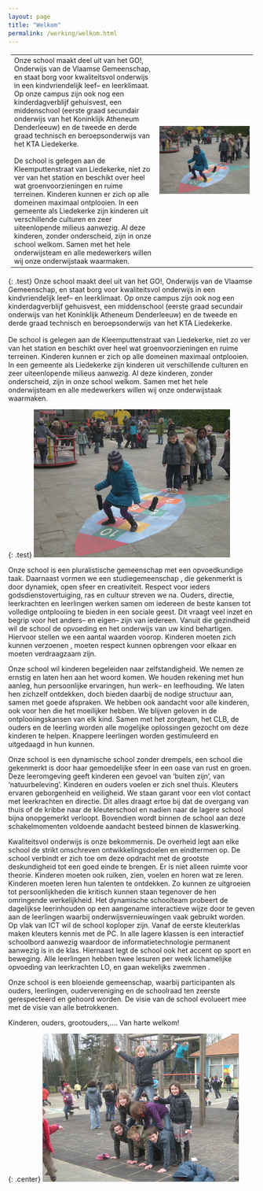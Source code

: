 ```yaml
---
layout: page
title: "Welkom"
permalink: /werking/welkom.html
--- 
```


<table style="width: 100%;padding: 5px">
  <tbody>
    <tr>
      <td>
		Onze school maakt deel uit van het GO!, Onderwijs van de Vlaamse Gemeenschap, en staat borg voor kwaliteitsvol onderwijs in een kindvriendelijk leef– en leerklimaat. Op onze campus zijn ook nog een kinderdagverblijf gehuisvest, een middenschool (eerste graad secundair onderwijs van het Koninklijk Atheneum Denderleeuw) en de tweede en derde graad technisch en beroepsonderwijs van het KTA Liedekerke. <br><br>
	    De school is gelegen aan de Kleemputtenstraat van Liedekerke, niet zo ver van het station en beschikt over heel wat groenvoorzieningen en ruime terreinen. Kinderen kunnen er zich op alle domeinen maximaal ontplooien. In een gemeente als Liedekerke zijn kinderen uit verschillende culturen en zeer uiteenlopende milieus aanwezig. Al deze kinderen, zonder onderscheid, zijn in onze school welkom. Samen met het hele onderwijsteam en alle medewerkers willen wij onze onderwijstaak waarmaken.
	  </td>
      <td width="40%"><img src="/images/welkom1.jpg" alt="welkom1" /></td>
    </tr>
  </tbody>
</table>

<style> 
.test {
    width: 45%;
    border: 1px solid #c3c3c3;
    display: inline-block;
vertical-align:top;
}
</style>

{: .test}
Onze school maakt deel uit van het GO!, Onderwijs van de Vlaamse Gemeenschap, en staat borg voor kwaliteitsvol onderwijs in een kindvriendelijk leef– en leerklimaat. Op onze campus zijn ook nog een kinderdagverblijf gehuisvest, een middenschool (eerste graad secundair onderwijs van het Koninklijk Atheneum Denderleeuw) en de tweede en derde graad technisch en beroepsonderwijs van het KTA Liedekerke. <br><br>
De school is gelegen aan de Kleemputtenstraat van Liedekerke, niet zo ver van het station en beschikt over heel wat groenvoorzieningen en ruime terreinen. Kinderen kunnen er zich op alle domeinen maximaal ontplooien. In een gemeente als Liedekerke zijn kinderen uit verschillende culturen en zeer uiteenlopende milieus aanwezig. Al deze kinderen, zonder onderscheid, zijn in onze school welkom. Samen met het hele onderwijsteam en alle medewerkers willen wij onze onderwijstaak waarmaken.

{: .test}
![welkom1](/images/welkom1.jpg)


Onze school is een pluralistische gemeenschap met een opvoedkundige taak. Daarnaast vormen we een studiegemeenschap , die gekenmerkt is door dynamiek, open sfeer en creativiteit. Respect voor ieders godsdienstovertuiging, ras en cultuur streven we na. Ouders, directie, leerkrachten en leerlingen werken samen om iedereen de beste kansen tot volledige ontplooiing te bieden in een sociale geest. Dit vraagt veel inzet en begrip voor het anders– en eigen– zijn van iedereen. Vanuit die gezindheid wil de school de opvoeding en het onderwijs van uw kind behartigen. Hiervoor stellen we een aantal waarden voorop. Kinderen moeten zich kunnen verzoenen , moeten respect kunnen opbrengen voor elkaar en moeten verdraagzaam zijn.

Onze school wil kinderen begeleiden naar zelfstandigheid. We nemen ze ernstig en laten hen aan het woord komen. We houden rekening met hun aanleg, hun persoonlijke ervaringen, hun werk– en leefhouding. We laten hen zichzelf ontdekken, doch bieden daarbij de nodige structuur aan, samen met goede afspraken.
We hebben ook aandacht voor alle kinderen, ook voor hen die het moeilijker hebben. We blijven geloven in de ontplooiingskansen van elk kind. Samen met het zorgteam, het CLB, de ouders en de leerling worden alle mogelijke oplossingen gezocht om deze kinderen te helpen. Knappere leerlingen worden gestimuleerd en uitgedaagd in hun kunnen.

Onze school is een dynamische school zonder drempels, een school die gekenmerkt is door haar gemoedelijke sfeer in een oase van rust en groen. Deze leeromgeving geeft kinderen een gevoel van ‘buiten zijn’, van ‘natuurbeleving’. Kinderen en ouders voelen er zich snel thuis. Kleuters ervaren geborgenheid en veiligheid. We staan garant voor een vlot contact met leerkrachten en directie. Dit alles draagt ertoe bij dat de overgang van thuis of de kribbe naar de kleuterschool en nadien naar de lagere school bijna onopgemerkt verloopt. Bovendien wordt binnen de school aan deze schakelmomenten voldoende aandacht besteed binnen de klaswerking.

Kwaliteitsvol onderwijs is onze bekommernis. De overheid legt aan elke school de strikt omschreven ontwikkelingsdoelen en eindtermen op. De school verbindt er zich toe om deze opdracht met de grootste deskundigheid tot een goed einde te brengen. Er is niet alleen ruimte voor theorie. Kinderen moeten ook ruiken, zien, voelen en horen wat ze leren. Kinderen moeten leren hun talenten te ontdekken. Zo kunnen ze uitgroeien tot persoonlijkheden die kritisch kunnen staan tegenover de hen omringende werkelijkheid. Het dynamische schoolteam probeert de dagelijkse leerinhouden op een aangename interactieve wijze door te geven aan de leerlingen waarbij onderwijsvernieuwingen vaak gebruikt worden. Op vlak van ICT wil de school koploper zijn. Vanaf de eerste kleuterklas maken kleuters kennis met de PC. In alle lagere klassen is een interactief schoolbord aanwezig waardoor de informatietechnologie permanent aanwezig is in de klas. Hiernaast legt de school ook het accent op sport en beweging. Alle leerlingen hebben twee lesuren per week lichamelijke opvoeding van leerkrachten LO, en gaan wekelijks zwemmen .

Onze school is een bloeiende gemeenschap, waarbij participanten als ouders, leerlingen, oudervereniging en de schoolraad ten zeerste gerespecteerd en gehoord worden. De visie van de school evolueert mee met de visie van alle betrokkenen.

Kinderen, ouders, grootouders,…. Van harte welkom!

<style>
/* To center images */
.center {
    text-align: center;
}
</style>

{: .center}
![welkom2](/images/welkom2.jpg)

